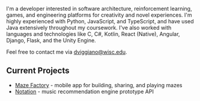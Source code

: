 I'm a developer interested in software architecture, reinforcement learning, games, and engineering platforms for creativity and novel experiences. I'm highly experienced with Python, JavaScript, and TypeScript, and have used Java extensively throughout my coursework. I've also worked with languages and technologies like C, C#, Kotlin, React (Native), Angular, Django, Flask, and the Unity Engine.

Feel free to contact me via [dviggiano@wisc.edu](dviggiano@wisc.edu).

## Current Projects
* <a href=https://github.com/dviggiano/maze-factory>Maze Factory</a> - mobile app for building, sharing, and playing mazes
* <a href=https://github.com/dviggiano/notation>Notation</a> - music recommendation engine prototype API
